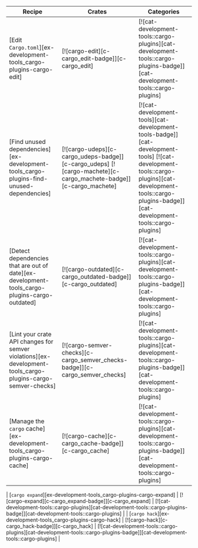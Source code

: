 | Recipe | Crates | Categories |
|--------|--------|------------|
| [Edit `Cargo.toml`][ex-development-tools_cargo-plugins-cargo-edit] | [![cargo-edit][c-cargo_edit-badge]][c-cargo_edit] | [![cat-development-tools::cargo-plugins][cat-development-tools::cargo-plugins-badge]][cat-development-tools::cargo-plugins] |
| [Find unused dependencies][ex-development-tools_cargo-plugins-find-unused-dependencies] | [![cargo-udeps][c-cargo_udeps-badge]][c-cargo_udeps] [![cargo-machete][c-cargo_machete-badge]][c-cargo_machete] | [![cat-development-tools][cat-development-tools-badge]][cat-development-tools] [![cat-development-tools::cargo-plugins][cat-development-tools::cargo-plugins-badge]][cat-development-tools::cargo-plugins] |
| [Detect dependencies that are out of date][ex-development-tools_cargo-plugins-cargo-outdated] | [![cargo-outdated][c-cargo_outdated-badge]][c-cargo_outdated] | [![cat-development-tools::cargo-plugins][cat-development-tools::cargo-plugins-badge]][cat-development-tools::cargo-plugins] |
| [Lint your crate API changes for semver violations][ex-development-tools_cargo-plugins-cargo-semver-checks] | [![cargo-semver-checks][c-cargo_semver_checks-badge]][c-cargo_semver_checks] | [![cat-development-tools::cargo-plugins][cat-development-tools::cargo-plugins-badge]][cat-development-tools::cargo-plugins] |
| [Manage the `cargo` cache][ex-development-tools_cargo-plugins-cargo-cache] | [![cargo-cache][c-cargo_cache-badge]][c-cargo_cache] | [![cat-development-tools::cargo-plugins][cat-development-tools::cargo-plugins-badge]][cat-development-tools::cargo-plugins] |

<div class="hidden">

| [`cargo expand`][ex-development-tools_cargo-plugins-cargo-expand] | [![cargo-expand][c-cargo_expand-badge]][c-cargo_expand] | [![cat-development-tools::cargo-plugins][cat-development-tools::cargo-plugins-badge]][cat-development-tools::cargo-plugins] |
| [`cargo hack`][ex-development-tools_cargo-plugins-cargo-hack] | [![cargo-hack][c-cargo_hack-badge]][c-cargo_hack] | [![cat-development-tools::cargo-plugins][cat-development-tools::cargo-plugins-badge]][cat-development-tools::cargo-plugins] |

</div>
